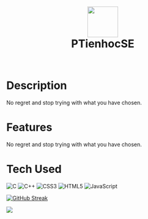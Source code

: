 <div align="center">
      <h1> <img src="https://scontent.fsgn2-5.fna.fbcdn.net/v/t39.30808-6/344388988_603890761461491_953385362027185440_n.jpg?_nc_cat=106&ccb=1-7&_nc_sid=09cbfe&_nc_ohc=ZvyPUGvEU50AX-9SpsD&_nc_ht=scontent.fsgn2-5.fna&oh=00_AfCMi26ky6aQ1nJ-zWt4d0ztm_f_7N9K6Eijfrt7VVqslA&oe=64736A96" width="80px"><br/>PTienhocSE</h1>
     </div>
<p align="center"> <a href="https://www.facebook.com/ptientr.fb/" target="_blank"><img alt="" src="https://img.shields.io/badge/Facebook-1877F2?style=normal&logo=facebook&logoColor=white" style="vertical-align:center" /></a> <a href="https://www.instagram.com/trtiezph/" target="_blank"><img alt="" src="https://img.shields.io/badge/Instagram-E4405F?style=normal&logo=instagram&logoColor=white" style="vertical-align:center" /></a> <a href="https://www.linkedin.com/in/tien-tran-phuc-306b11198/}" target="_blank"><img alt="" src="https://img.shields.io/badge/LinkedIn-0077B5?style=normal&logo=linkedin&logoColor=white" style="vertical-align:center" /></a> </p>

# Description
No regret and stop trying with what you have chosen.

# Features
No regret and stop trying with what you have chosen.

# Tech Used
 ![C](https://img.shields.io/badge/c-%2300599C.svg?style=for-the-badge&logo=c&logoColor=white) ![C++](https://img.shields.io/badge/c++-%2300599C.svg?style=for-the-badge&logo=c%2B%2B&logoColor=white) ![CSS3](https://img.shields.io/badge/css3-%231572B6.svg?style=for-the-badge&logo=css3&logoColor=white) ![HTML5](https://img.shields.io/badge/html5-%23E34F26.svg?style=for-the-badge&logo=html5&logoColor=white) ![JavaScript](https://img.shields.io/badge/javascript-%23323330.svg?style=for-the-badge&logo=javascript&logoColor=%23F7DF1E)
      

[![GitHub Streak](https://github-readme-streak-stats.herokuapp.com?user=PTienhocSE&theme=dark)](https://git.io/streak-stats)
    
[![](https://visitcount.itsvg.in/api?id=PTienhocSE&label=Profile%20Views&color=1&pretty=true)](https://visitcount.itsvg.in)
<!--
**PTienhocSE/PTienhocSE** is a ✨ _special_ ✨ repository because its `README.md` (this file) appears on your GitHub

